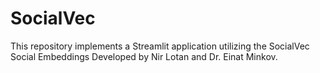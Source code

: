 # SocialVec

This repository implements a Streamlit application utilizing the SocialVec Social Embeddings Developed by Nir Lotan and Dr. Einat Minkov.
